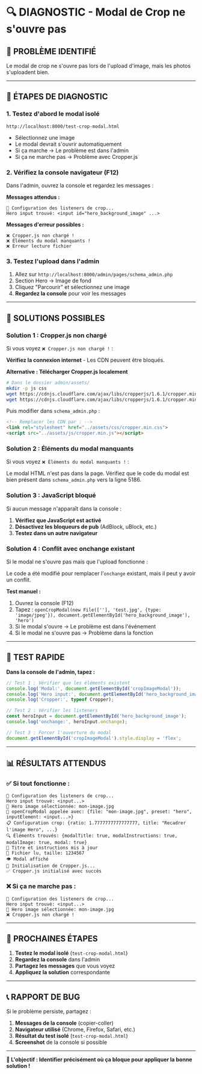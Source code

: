 # 🔍 DIAGNOSTIC - Modal de Crop ne s'ouvre pas

## 🚨 PROBLÈME IDENTIFIÉ

Le modal de crop ne s'ouvre pas lors de l'upload d'image, mais les photos s'uploadent bien.

---

## 🧪 ÉTAPES DE DIAGNOSTIC

### 1. **Testez d'abord le modal isolé**
```
http://localhost:8000/test-crop-modal.html
```
- Sélectionnez une image
- Le modal devrait s'ouvrir automatiquement
- Si ça marche → Le problème est dans l'admin
- Si ça ne marche pas → Problème avec Cropper.js

### 2. **Vérifiez la console navigateur (F12)**
Dans l'admin, ouvrez la console et regardez les messages :

**Messages attendus :**
```
🔧 Configuration des listeners de crop...
Hero input trouvé: <input id="hero_background_image" ...>
```

**Messages d'erreur possibles :**
```
❌ Cropper.js non chargé !
❌ Éléments du modal manquants !
❌ Erreur lecture fichier
```

### 3. **Testez l'upload dans l'admin**
1. Allez sur `http://localhost:8000/admin/pages/schema_admin.php`
2. Section Hero → Image de fond
3. Cliquez "Parcourir" et sélectionnez une image
4. **Regardez la console** pour voir les messages

---

## 🔧 SOLUTIONS POSSIBLES

### **Solution 1 : Cropper.js non chargé**
Si vous voyez `❌ Cropper.js non chargé !` :

**Vérifiez la connexion internet** - Les CDN peuvent être bloqués.

**Alternative : Télécharger Cropper.js localement**
```bash
# Dans le dossier admin/assets/
mkdir -p js css
wget https://cdnjs.cloudflare.com/ajax/libs/cropperjs/1.6.1/cropper.min.js -O js/cropper.min.js
wget https://cdnjs.cloudflare.com/ajax/libs/cropperjs/1.6.1/cropper.min.css -O css/cropper.min.css
```

Puis modifier dans `schema_admin.php` :
```html
<!-- Remplacer les CDN par : -->
<link rel="stylesheet" href="../assets/css/cropper.min.css">
<script src="../assets/js/cropper.min.js"></script>
```

### **Solution 2 : Éléments du modal manquants**
Si vous voyez `❌ Éléments du modal manquants !` :

Le modal HTML n'est pas dans la page. Vérifiez que le code du modal est bien présent dans `schema_admin.php` vers la ligne 5186.

### **Solution 3 : JavaScript bloqué**
Si aucun message n'apparaît dans la console :

1. **Vérifiez que JavaScript est activé**
2. **Désactivez les bloqueurs de pub** (AdBlock, uBlock, etc.)
3. **Testez dans un autre navigateur**

### **Solution 4 : Conflit avec onchange existant**
Si le modal ne s'ouvre pas mais que l'upload fonctionne :

Le code a été modifié pour remplacer l'`onchange` existant, mais il peut y avoir un conflit.

**Test manuel :**
1. Ouvrez la console (F12)
2. Tapez : `openCropModal(new File([''], 'test.jpg', {type: 'image/jpeg'}), document.getElementById('hero_background_image'), 'hero')`
3. Si le modal s'ouvre → Le problème est dans l'événement
4. Si le modal ne s'ouvre pas → Problème dans la fonction

---

## 🎯 TEST RAPIDE

**Dans la console de l'admin, tapez :**
```javascript
// Test 1 : Vérifier que les éléments existent
console.log('Modal:', document.getElementById('cropImageModal'));
console.log('Hero input:', document.getElementById('hero_background_image'));
console.log('Cropper:', typeof Cropper);

// Test 2 : Vérifier les listeners
const heroInput = document.getElementById('hero_background_image');
console.log('onchange:', heroInput.onchange);

// Test 3 : Forcer l'ouverture du modal
document.getElementById('cropImageModal').style.display = 'flex';
```

---

## 📊 RÉSULTATS ATTENDUS

### ✅ **Si tout fonctionne :**
```
🔧 Configuration des listeners de crop...
Hero input trouvé: <input...>
📸 Hero image sélectionnée: mon-image.jpg
🚀 openCropModal appelée avec: {file: "mon-image.jpg", preset: "hero", inputElement: <input...>}
📋 Configuration crop: {ratio: 1.7777777777777777, title: "Recadrer l'image Hero", ...}
🔍 Éléments trouvés: {modalTitle: true, modalInstructions: true, modalImage: true, modal: true}
📝 Titre et instructions mis à jour
📖 Fichier lu, taille: 1234567
👁️ Modal affiché
🎨 Initialisation de Cropper.js...
✅ Cropper.js initialisé avec succès
```

### ❌ **Si ça ne marche pas :**
```
🔧 Configuration des listeners de crop...
Hero input trouvé: <input...>
📸 Hero image sélectionnée: mon-image.jpg
❌ Cropper.js non chargé !
```

---

## 🚀 PROCHAINES ÉTAPES

1. **Testez le modal isolé** (`test-crop-modal.html`)
2. **Regardez la console** dans l'admin
3. **Partagez les messages** que vous voyez
4. **Appliquez la solution** correspondante

---

## 📞 RAPPORT DE BUG

Si le problème persiste, partagez :

1. **Messages de la console** (copier-coller)
2. **Navigateur utilisé** (Chrome, Firefox, Safari, etc.)
3. **Résultat du test isolé** (`test-crop-modal.html`)
4. **Screenshot** de la console si possible

---

**🎯 L'objectif : Identifier précisément où ça bloque pour appliquer la bonne solution !**
